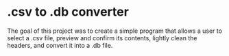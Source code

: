 # .csv to .db converter
The goal of this project was to create a simple program that allows a user
to select a .csv file, preview and confirm its contents, lightly clean the
headers, and convert it into a .db file.
